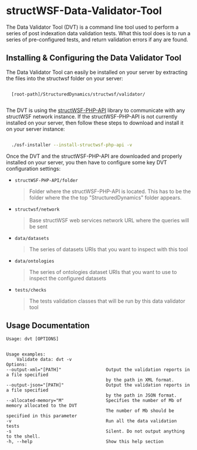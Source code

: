 structWSF-Data-Validator-Tool
===========================================

The Data Validator Tool (DVT) is a command line tool used to perform a series of post indexation data validation tests. What this tool does is to run a series of pre-configured tests, and return validation errors if any are found.


Installing & Configuring the Data Validator Tool
-----------------------------------------------------

The Data Validator Tool can easily be installed on your server by extracting the files into the structwsf folder on your server:

```

  [root-path]/StructuredDynamics/structwsf/validator/
  
```

The DVT is using the [structWSF-PHP-API](https://github.com/structureddynamics/structWSF-PHP-API) library to communicate with any structWSF network instance. If the structWSF-PHP-API is not currently installed on your server, then follow these steps to download and install it on your server instance:

```bash

  ./osf-installer --install-structwsf-php-api -v 

```

Once the DVT and the structWSF-PHP-API are downloaded and properly installed on your server, you then have to configure some key DVT configuration settings:

*   `structWSF-PHP-API/folder`

    > Folder where the structWSF-PHP-API is located. This has to be the folder where the 
    > the top "StructuredDynamics" folder appears.
    
*   `structwsf/network`

    > Base structWSF web services network URL where the queries will be sent

*   `data/datasets`

    > The series of datasets URIs that you want to inspect with this tool

*   `data/ontologies`

    > The series of ontologies dataset URIs that you want to use to inspect the configured datasets

*   `tests/checks`

    > The tests validation classes that will be run by this data validator tool

Usage Documentation
-------------------
```
Usage: dvt [OPTIONS]


Usage examples:
    Validate data: dvt -v
Options:
--output-xml="[PATH]"                 Output the validation reports in a file specified
                                      by the path in XML format.
--output-json="[PATH]"                Output the validation reports in a file specified
                                      by the path in JSON format.
--allocated-memory="M"                Specifies the number of Mb of memory allocated to the DVT
                                      The number of Mb should be specified in this parameter
-v                                    Run all the data validation tests
-s                                    Silent. Do not output anything to the shell.
-h, --help                            Show this help section
```
